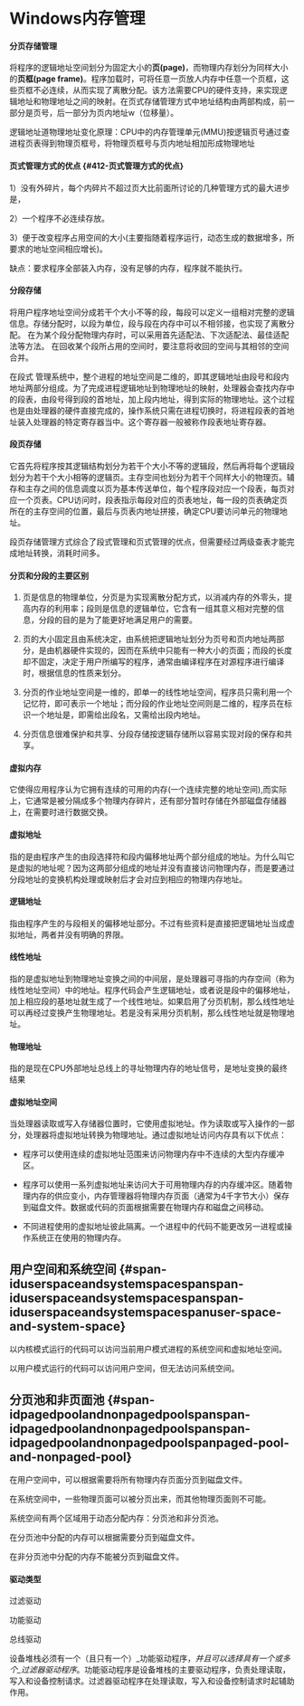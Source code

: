 # Windows内存管理

#### 分页存储管理

将程序的逻辑地址空间划分为固定大小的**页\(page\)**，而物理内存划分为同样大小的**页框\(page frame\)**。程序加载时，可将任意一页放人内存中任意一个页框，这些页框不必连续，从而实现了离散分配。该方法需要CPU的硬件支持，来实现逻辑地址和物理地址之间的映射。在页式存储管理方式中地址结构由两部构成，前一部分是页号，后一部分为页内地址w（位移量）。

逻辑地址道物理地址变化原理：CPU中的内存管理单元\(MMU\)按逻辑页号通过查进程页表得到物理页框号，将物理页框号与页内地址相加形成物理地址

#### 页式管理方式的优点 {#412-页式管理方式的优点}

1）没有外碎片，每个内碎片不超过页大比前面所讨论的几种管理方式的最大进步是，

2）一个程序不必连续存放。

3）便于改变程序占用空间的大小\(主要指随着程序运行，动态生成的数据增多，所要求的地址空间相应增长\)。

缺点：要求程序全部装入内存，没有足够的内存，程序就不能执行。

#### 分段存储

将用户程序地址空间分成若干个大小不等的段，每段可以定义一组相对完整的逻辑信息。存储分配时，以段为单位，段与段在内存中可以不相邻接，也实现了离散分配。 在为某个段分配物理内存时，可以采用首先适配法、下次适配法、最佳适配法等方法。 在回收某个段所占用的空间时，要注意将收回的空间与其相邻的空间合并。

在段式 管理系统中，整个进程的地址空间是二维的，即其逻辑地址由段号和段内地址两部分组成。为了完成进程逻辑地址到物理地址的映射，处理器会查找内存中的段表，由段号得到段的首地址，加上段内地址，得到实际的物理地址。这个过程也是由处理器的硬件直接完成的，操作系统只需在进程切换时，将进程段表的首地址装入处理器的特定寄存器当中。这个寄存器一般被称作段表地址寄存器。

#### 段页存储

它首先将程序按其逻辑结构划分为若干个大小不等的逻辑段，然后再将每个逻辑段划分为若干个大小相等的逻辑页。主存空间也划分为若干个同样大小的物理页。辅存和主存之间的信息调度以页为基本传送单位，每个程序段对应一个段表，每页对应一个页表。CPU访问时，段表指示每段对应的页表地址，每一段的页表确定页所在的主存空间的位置，最后与页表内地址拼接，确定CPU要访问单元的物理地址。

段页存储管理方式综合了段式管理和页式管理的优点，但需要经过两级查表才能完成地址转换，消耗时间多。

#### 分页和分段的主要区别

1. 页是信息的物理单位，分页是为实现离散分配方式，以消减内存的外零头，提高内存的利用率；段则是信息的逻辑单位，它含有一组其意义相对完整的信息，分段的目的是为了能更好地满足用户的需要。

2. 页的大小固定且由系统决定，由系统把逻辑地址划分为页号和页内地址两部分，是由机器硬件实现的，因而在系统中只能有一种大小的页面；而段的长度却不固定，决定于用户所编写的程序，通常由编译程序在对源程序进行编译时，根据信息的性质来划分。

3. 分页的作业地址空间是一维的，即单一的线性地址空间，程序员只需利用一个记忆符，即可表示一个地址；而分段的作业地址空间则是二维的，程序员在标识一个地址是，即需给出段名，又需给出段内地址。

4. 分页信息很难保护和共享、分段存储按逻辑存储所以容易实现对段的保存和共享。

#### 虚拟内存

它使得应用程序认为它拥有连续的可用的内存\(一个连续完整的地址空间\),而实际上，它通常是被分隔成多个物理内存碎片，还有部分暂时存储在外部磁盘存储器上，在需要时进行数据交换。

#### 虚拟地址

指的是由程序产生的由段选择符和段内偏移地址两个部分组成的地址。为什么叫它是虚拟的地址呢？因为这两部分组成的地址并没有直接访问物理内存，而是要通过分段地址的变换机构处理或映射后才会对应到相应的物理内存地址。

#### 逻辑地址

指由程序产生的与段相关的偏移地址部分。不过有些资料是直接把逻辑地址当成虚拟地址，两者并没有明确的界限。

#### 线性地址

指的是虚拟地址到物理地址变换之间的中间层，是处理器可寻指的内存空间（称为线性地址空间）中的地址。程序代码会产生逻辑地址，或者说是段中的偏移地址，加上相应段的基地址就生成了一个线性地址。如果启用了分页机制，那么线性地址可以再经过变换产生物理地址。若是没有采用分页机制，那么线性地址就是物理地址。

#### 物理地址

指的是现在CPU外部地址总线上的寻址物理内存的地址信号，是地址变换的最终结果

#### 虚拟地址空间

当处理器读取或写入存储器位置时，它使用虚拟地址。作为读取或写入操作的一部分，处理器将虚拟地址转换为物理地址。通过虚拟地址访问内存具有以下优点：

* 程序可以使用连续的虚拟地址范围来访问物理内存中不连续的大型内存缓冲区。

* 程序可以使用一系列虚拟地址来访问大于可用物理内存的内存缓冲区。随着物理内存的供应变小，内存管理器将物理内存页面（通常为4千字节大小）保存到磁盘文件。数据或代码的页面根据需要在物理内存和磁盘之间移动。

* 不同进程使用的虚拟地址彼此隔离。一个进程中的代码不能更改另一进程或操作系统正在使用的物理内存。

## 用户空间和系统空间 {#span-iduserspaceandsystemspacespanspan-iduserspaceandsystemspacespanspan-iduserspaceandsystemspacespanuser-space-and-system-space}

以内核模式运行的代码可以访问当前用户模式进程的系统空间和虚拟地址空间。

以用户模式运行的代码可以访问用户空间，但无法访问系统空间。

## 分页池和非页面池 {#span-idpagedpoolandnonpagedpoolspanspan-idpagedpoolandnonpagedpoolspanspan-idpagedpoolandnonpagedpoolspanpaged-pool-and-nonpaged-pool}

在用户空间中，可以根据需要将所有物理内存页面分页到磁盘文件。

在系统空间中，一些物理页面可以被分页出来，而其他物理页面则不可能。

系统空间有两个区域用于动态分配内存：分页池和非分页池。

在分页池中分配的内存可以根据需要分页到磁盘文件。

在非分页池中分配的内存不能被分页到磁盘文件。

#### 驱动类型

过滤驱动

功能驱动

总线驱动

设备堆栈必须有一个（且只有一个）_功能驱动程序，_并且可以选择具有一个或多个_过滤器驱动程序_。功能驱动程序是设备堆栈的主要驱动程序，负责处理读取，写入和设备控制请求。过滤器驱动程序在处理读取，写入和设备控制请求时起辅助作用。




